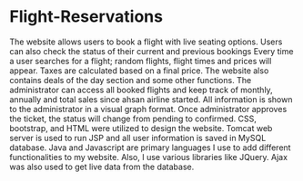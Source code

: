 # Flight-Reservations
The website allows users to book a flight with live seating options. Users can also check the status of their current and previous bookings
Every time a user searches for a flight; random flights, flight times and prices will appear. Taxes are calculated based on a final price. The website also contains deals of the day section and some other functions. The administrator can access all booked flights and keep track of monthly, annually and total sales since ahsan airline  started. All information is shown to the administrator in a visual graph format. Once administrator approves the ticket, the status will change from pending to confirmed. CSS, bootstrap, and HTML were utilized to design the website. Tomcat web server is used to run JSP and all user information is saved in MySQL database. Java and Javascript are primary languages I use to add different functionalities to my website. Also, I use various libraries like JQuery. Ajax was also used to get live data from the database.
